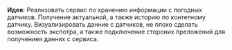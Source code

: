
**Идея:** Реализовать сервис по хранению информации с погодных датчиков.
Получение актуальной, а также историю по контетному датчику.
Визуализировать данние с датчиков, не плохо сделать возможность экспотра, а также подключение стороних преложений для получениея данних с сервиса. 